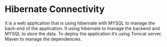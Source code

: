# Hibernate Connectivity
It is a web application that is using hibernate with MYSQL to manage the back-end of the application.
It using hibernate to manage the backend and MYSQL to store the data. 
To deploy the application it’s using Tomcat server, Maven to manage the dependencies.
